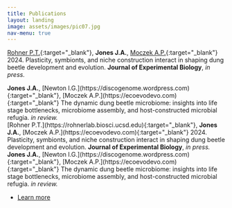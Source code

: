 ```yaml
---
title: Publications
layout: landing
image: assets/images/pic07.jpg
nav-menu: true
---
```


<!-- Main -->
<div id="main">

<!-- One -->
[Rohner P.T.](https://rohnerlab.biosci.ucsd.edu){:target="_blank"}, <b>Jones J.A.</b>, [Moczek A.P.](https://ecoevodevo.com){:target="_blank"} 2024. Plasticity, symbionts, and niche construction interact in shaping dung beetle development and evolution. <b>Journal of Experimental Biology</b>, <i>in press.</i> 
<div> 
<!-- Two -->
<b>Jones J.A.</b>, [Newton I.G.](https://discogenome.wordpress.com){:target="_blank"}, [Moczek A.P.](https://ecoevodevo.com){:target="_blank"} The dynamic dung beetle microbiome: insights into life stage bottlenecks, microbiome assembly, and host-constructed microbial refugia. <i>in review.</i>
<div>

<!-- Two -->
<div>
<section id="two" class="spotlights">
	<section>
		<a href="generic.html" class="image">
			<img src="{% link assets/images/pic08.jpg %}" alt="" data-position="center center" />
		</a>
		<div class="content">
			<div class="inner">
				[Rohner P.T.](https://rohnerlab.biosci.ucsd.edu){:target="_blank"}, <b>Jones J.A.</b>, [Moczek A.P.](https://ecoevodevo.com){:target="_blank"} 2024. Plasticity, symbionts, and niche construction interact in shaping dung beetle development and evolution. <b>Journal of Experimental Biology</b>, <i>in press.</i>
			</div>
		</div>
	</section>
<section id="two" class="spotlights">	
	<section>
		<a href="generic.html" class="image">
			<img src="{% link assets/images/pic10.jpg %}" alt="" data-position="25% 25%" />
		</a>
		<div class="content">
			<div class="inner">
				<b>Jones J.A.</b>, [Newton I.G.](https://discogenome.wordpress.com){:target="_blank"}, [Moczek A.P.](https://ecoevodevo.com){:target="_blank"} The dynamic dung beetle microbiome: insights into life stage bottlenecks, microbiome assembly, and host-constructed microbial refugia. <i>in review.</i>
				<ul class="actions">
					<li><a href="generic.html" class="button">Learn more</a></li>
				</ul>
			</div>
		</div>
	</section>
</section>


